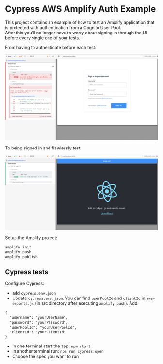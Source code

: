 # Cypress AWS Amplify Auth Example

This project contains an example of how to test an Amplify application that is protected with authentication from a Cognito User Pool.  
After this you'll no longer have to worry about signing in through the UI before every single one of your tests.

From having to authenticate before each test:

![Auth before test](img/test-must-sign-in.png)


To being signed in and flawlessly test:

![Succesfull test](img/test-succes.png)



Setup the Amplify project:

```
amplify init
amplify push
amplify publish
```

## Cypress tests

Configure Cypress:

- add `cypress.env.json`
- Update `cypress.env.json`.
  You can find `userPoolId` and `clientId` in `aws-exports.js` (in src directory after executing `amplify push`).
  Add:

```
{
  "username": "yourUserName",
  "password": "yourPassword",
  "userPoolId": "yourUserPoolId",
  "clientId": "yourClientId"
}

```

- In one terminal start the app: `npm start`
- In another terminal run: `npm run cypress:open`
- Choose the spec you want to run
